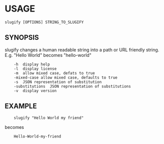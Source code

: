 
# USAGE

    slugify [OPTIONS] STRING_TO_SLUGIFY

## SYNOPSIS

slugify changes a human readable string into a path or URL friendly
string. E.g. "Hello World" becomes "hello-world"

```shell
	-h	display help
	-l	display license
	-m	allow mixed case, defats to true
	-mixed-case	allow mixed case, defaults to true
	-s	JSON representation of substitution
	-substitutions	JSON representation of substitutions
	-v	display version
```

## EXAMPLE

```shell
    slugify "Hello World my friend"
```

becomes

```
    Hello-World-my-friend
```
